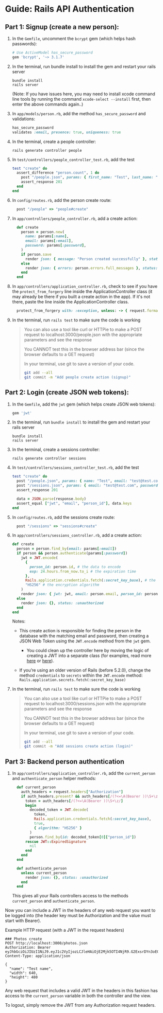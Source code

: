 # Guide: Rails API Authentication

## Part 1: Signup (create a new person):

1. In the `Gemfile`, uncomment the `bcrypt` gem (which helps hash passwords):

   ```ruby
   # Use ActiveModel has_secure_password
   gem 'bcrypt', '~> 3.1.7'
   ```

2. In the terminal, run bundle install to install the gem and restart your rails server

   ```
   bundle install
   rails server
   ```

   (Note: If you have issues here, you may need to install xcode command line tools by running the command `xcode-select --install` first, then enter the above commands again..)

3. In `app/models/person.rb`, add the method `has_secure_password` and validations:

   ```ruby
   has_secure_password
   validates :email, presence: true, uniqueness: true
   ```

4. In the terminal, create a people controller:

   ```
   rails generate controller people
   ```

5. In `test/controllers/people_controller_test.rb`, add the test
   ```ruby
   test "create" do
     assert_difference "person.count", 1 do
       post "/people.json", params: { first_name: "Test", last_name: "User", email: "test@test.com", password: "password"}
       assert_response 201
     end
   end
   ```

6. In `config/routes.rb`, add the person create route:

   ```ruby
     post "/people" => "people#create"
   ```

7. In `app/controllers/people_controller.rb`, add a create action:

   ```ruby
     def create
       person = person.new(
         name: params[:name],
         email: params[:email],
         password: params[:password],
       )
       if person.save
         render json: { message: "Person created successfully" }, status: :created
       else
         render json: { errors: person.errors.full_messages }, status: :bad_request
       end
     end
   ```

8. In `app/controllers/application_controller.rb`, check to see if you have the `protect_from_forgery` line inside the ApplicationController class (it may already be there if you built a create action in the app). If it's not there, paste the line inside the ApplicationController class.

    ```ruby
      protect_from_forgery with: :exception, unless: -> { request.format.json? }
    ```
    
9. In the terminal, run `rails test` to make sure the code is working
    > You can also use a tool like curl or HTTPie to make a POST request to localhost:3000/people.json with the appropriate parameters and see the response
    > 
    > You CANNOT test this in the browser address bar (since the browser defaults to a GET request)
    > 
    > In your terminal, use git to save a version of your code.
    > ```bash
    > git add --all
    > git commit -m "Add people create action (signup)"
    > ```

## Part 2: Login (create JSON web tokens):

1. In the `Gemfile`, add the `jwt` gem (which helps create JSON web tokens):

   ```ruby
   gem 'jwt'
   ```

2. In the terminal, run `bundle install` to install the gem and restart your rails server

   ```
   bundle install
   rails server
   ```

3. In the terminal, create a sessions controller:

   ```
   rails generate controller sessions
   ```

4. In `test/controllers/sessions_controller_test.rb`, add the test
   ```ruby
   test "create" do
     post "/people.json", params: { name: "Test", email: "test@test.com", password: "password", password_confirmation: "password" }
     post "/sessions.json", params: { email: "test@test.com", password: "password" }
     assert_response 201

     data = JSON.parse(response.body)
     assert_equal ["jwt", "email", "person_id"], data.keys
   end
   ```

5. In `config/routes.rb`, add the sessions create route:

   ```ruby
     post "/sessions" => "sessions#create"
   ```

6. In `app/controllers/sessions_controller.rb`, add a create action:

   ```ruby
   def create
     person = person.find_by(email: params[:email])
     if person && person.authenticate(params[:password])
       jwt = JWT.encode(
         {
           person_id: person.id, # the data to encode
           exp: 24.hours.from_now.to_i # the expiration time
         },
         Rails.application.credentials.fetch(:secret_key_base), # the secret key
         "HS256" # the encryption algorithm
       )
       render json: { jwt: jwt, email: person.email, person_id: person.id }, status: :created
     else
       render json: {}, status: :unauthorized
     end
   end
   ```

   Notes:

   - This create action is responsible for finding the person in the database with the matching email and password, then creating a JSON Web Token using the `JWT.encode` method from the `jwt` gem.

     - You could clean up the controller here by moving the logic of creating a JWT into a separate class (for examples, read more [here](https://www.thegreatcodeadventure.com/jwt-auth-in-rails-from-scratch/) or [here](https://www.pluralsight.com/guides/token-based-authentication-with-ruby-on-rails-5-api)).

   - If you’re using an older version of Rails (before 5.2.0), change the method `credentials` to `secrets` within the `JWT.encode` method:
     `Rails.application.secrets.fetch(:secret_key_base)`

9. In the terminal, run `rails test` to make sure the code is working
   > You can also use a tool like curl or HTTPie to make a POST request to localhost:3000/sessions.json with the appropriate parameters and see the response
   > 
   > You CANNOT test this in the browser address bar (since the browser defaults to a GET request)
   > 
   > In your terminal, use git to save a version of your code.
   > ```bash
   > git add --all
   > git commit -m "Add sessions create action (login)"
   > ```

## Part 3: Backend person authentication

1. In `app/controllers/application_controller.rb`, add the `current_person` and `authenticate_person` helper methods:

   ```ruby
     def current_person
       auth_headers = request.headers["Authorization"]
       if auth_headers.present? && auth_headers[/(?<=\A(Bearer ))\S+\z/]
         token = auth_headers[/(?<=\A(Bearer ))\S+\z/]
         begin
           decoded_token = JWT.decode(
             token,
             Rails.application.credentials.fetch(:secret_key_base),
             true,
             { algorithm: "HS256" }
           )
           person.find_by(id: decoded_token[0]["person_id"])
         rescue JWT::ExpiredSignature
           nil
         end
       end
     end

     def authenticate_person
       unless current_person
         render json: {}, status: :unauthorized
       end
     end
   ```

   This gives all your Rails controllers access to the methods `current_person` and `authenticate_person`.

Now you can include a JWT in the headers of any web request you want to be logged into (the header key must be Authorization and the value must start with Bearer).

Example HTTP request (with a JWT in the request headers)

```
### Photos create
POST http://localhost:3000/photos.json
Authorization: Bearer eyJhbGciOiJIUzI1NiJ9.eyJ1c2VyIjozLCJleHAiOjE2Mjk5OTI4NjR9.G2ExsrDYn3oE0vJkvm4T6Po2GbNpH5cqTEaVPVuK_MA
Content-Type: application/json

{
  "name": "Test name",
  "width": 640,
  "height": 480
}
```

Any web request that includes a valid JWT in the headers in this fashion has access to the `current_person` variable in both the controller and the view.

To logout, simply remove the JWT from any Authorization request headers.
